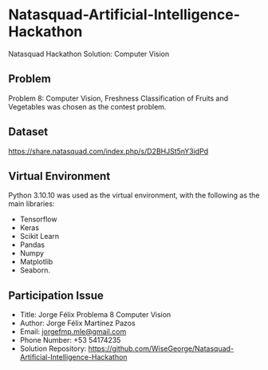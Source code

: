 # Natasquad-Artificial-Intelligence-Hackathon
Natasquad Hackathon Solution: Computer Vision

## Problem
Problem 8: Computer Vision, Freshness Classification of Fruits and Vegetables was chosen as the contest problem.

## Dataset
https://share.natasquad.com/index.php/s/D2BHJSt5nY3idPd

## Virtual Environment
Python 3.10.10 was used as the virtual environment, with the following as the main libraries: 
- Tensorflow
- Keras
- Scikit Learn
- Pandas
- Numpy
- Matplotlib
- Seaborn.

## Participation Issue
- Title: Jorge Félix Problema 8 Computer Vision
- Author: Jorge Félix Martínez Pazos
- Email: jorgefmp.mle@gmail.com
- Phone Number: +53 54174235
- Solution Repository: https://github.com/WiseGeorge/Natasquad-Artificial-Intelligence-Hackathon


